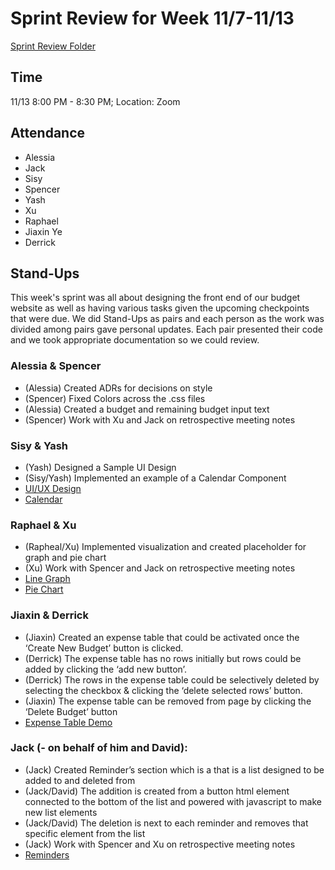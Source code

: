 
# Sprint Review for Week 11/7-11/13
[Sprint Review Folder](/specs/sprint-review)

## Time
11/13 8:00 PM - 8:30 PM; Location: Zoom

## Attendance 
- Alessia
- Jack
- Sisy
- Spencer
- Yash
- Xu
- Raphael
- Jiaxin Ye
- Derrick

## Stand-Ups
This week's sprint was all about designing the front end of our budget website as well as having various tasks given the upcoming checkpoints that were due. We did Stand-Ups as pairs and each person as the work was divided among pairs gave personal updates. Each pair presented their code and we took appropriate documentation so we could review.

### Alessia & Spencer
- (Alessia) Created ADRs for decisions on style
- (Spencer) Fixed Colors across the .css files
- (Alessia) Created a budget and remaining budget input text
- (Spencer) Work with Xu and Jack on retrospective meeting notes

### Sisy & Yash
- (Yash) Designed a Sample UI Design
- (Sisy/Yash) Implemented an example of a Calendar Component
- [UI/UX Design](/specs/sprint-review/UI-UX%20Design.png)
- [Calendar](/specs/sprint-review/Calendar%20Design.png)

### Raphael & Xu 
- (Rapheal/Xu) Implemented visualization and created placeholder for graph and pie chart
- (Xu) Work with Spencer and Jack on retrospective meeting notes
- [Line Graph](/specs/sprint-review/linegraph.png)
- [Pie Chart](/specs/sprint-review/pie%20chart.png)

### Jiaxin & Derrick
- (Jiaxin) Created an expense table that could be activated once the ‘Create New Budget’ button is clicked. 
- (Derrick) The expense table has no rows initially but rows could be added by clicking the ‘add new button’.
- (Derrick) The rows in the expense table could be selectively deleted by selecting the checkbox & clicking the ‘delete selected rows’ button.
- (Jiaxin) The expense table can be removed from page by clicking the ‘Delete Budget’ button
- [Expense Table Demo](/specs/sprint-review/Expense%20Table%20Video%20Demo%20by%20Jaxin&Derrick.mp4)

### Jack (- on behalf of him and David): 
- (Jack) Created Reminder’s section which is a that is a list designed to be added to and deleted from
- (Jack/David) The addition is created from a button html element connected to the bottom of the list and powered with javascript to make new list elements
- (Jack/David) The deletion is next to each reminder and removes that specific element from the list
- (Jack) Work with Spencer and Xu on retrospective meeting notes
- [Reminders](/specs/sprint-review/reminderd.PNG)
